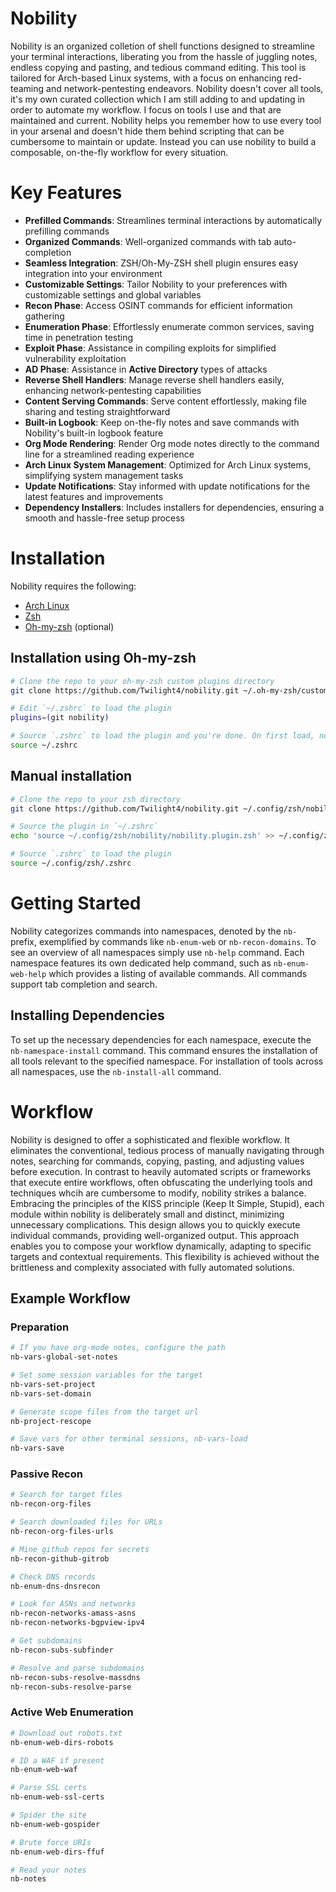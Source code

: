 # Nobility

Nobility is an organized colletion of shell functions designed to streamline your terminal interactions, liberating you from the hassle of juggling notes, endless copying and pasting, and tedious command editing. This tool is tailored for Arch-based Linux systems, with a focus on enhancing red-teaming and network-pentesting endeavors. Nobility doesn't cover all tools, it's my own curated collection which I am still adding to and updating in order to automate my workflow. I focus on tools I use and that are maintained and current. Nobility helps you remember how to use every tool in your arsenal and doesn't hide them behind scripting that can be cumbersome to maintain or update. Instead you can use nobility to build a composable, on-the-fly workflow for every situation. 

# Key Features
* **Prefilled Commands**: Streamlines terminal interactions by automatically prefilling commands
* **Organized Commands**: Well-organized commands with tab auto-completion
* **Seamless Integration**: ZSH/Oh-My-ZSH shell plugin ensures easy integration into your environment
* **Customizable Settings**: Tailor Nobility to your preferences with customizable settings and global variables
* **Recon Phase**: Access OSINT commands for efficient information gathering
* **Enumeration Phase**: Effortlessly enumerate common services, saving time in penetration testing
* **Exploit Phase**: Assistance in compiling exploits for simplified vulnerability exploitation
* **AD Phase**: Assistance in **Active Directory** types of attacks
* **Reverse Shell Handlers**: Manage reverse shell handlers easily, enhancing network-pentesting capabilities
* **Content Serving Commands**: Serve content effortlessly, making file sharing and testing straightforward
* **Built-in Logbook**: Keep on-the-fly notes and save commands with Nobility's built-in logbook feature
* **Org Mode Rendering**: Render Org mode notes directly to the command line for a streamlined reading experience
* **Arch Linux System Management**: Optimized for Arch Linux systems, simplifying system management tasks
* **Update Notifications**: Stay informed with update notifications for the latest features and improvements
* **Dependency Installers**: Includes installers for dependencies, ensuring a smooth and hassle-free setup process

# Installation
Nobility requires the following:

* [Arch Linux](https://archlinux.org/)
* [Zsh](https://github.com/zsh-users/zsh)
* [Oh-my-zsh](https://ohmyz.sh/) (optional)

## Installation using Oh-my-zsh
```bash
# Clone the repo to your oh-my-zsh custom plugins directory
git clone https://github.com/Twilight4/nobility.git ~/.oh-my-zsh/custom/plugins/nobility

# Edit `~/.zshrc` to load the plugin
plugins=(git nobility)

# Source `.zshrc` to load the plugin and you're done. On first load, nobility will install a few core packages
source ~/.zshrc
```

## Manual installation
```bash
# Clone the repo to your zsh directory
git clone https://github.com/Twilight4/nobility.git ~/.config/zsh/nobility

# Source the plugin in `~/.zshrc`
echo 'source ~/.config/zsh/nobility/nobility.plugin.zsh' >> ~/.config/zsh/.zshrc

# Source `.zshrc` to load the plugin
source ~/.config/zsh/.zshrc
```

# Getting Started
Nobility categorizes commands into namespaces, denoted by the `nb-` prefix, exemplified by commands like `nb-enum-web` or `nb-recon-domains`.
To see an overview of all namespaces simply use `nb-help` command. Each namespace features its own dedicated help command, such as `nb-enum-web-help` which provides a listing of available commands. All commands support tab completion and search. 

## Installing Dependencies
To set up the necessary dependencies for each namespace, execute the `nb-namespace-install` command. This command ensures the installation of all tools relevant to the specified namespace. For installation of tools across all namespaces, use the `nb-install-all` command.

# Workflow
Nobility is designed to offer a sophisticated and flexible workflow. It eliminates the conventional, tedious process of manually navigating through notes, searching for commands, copying, pasting, and adjusting values before execution. In contrast to heavily automated scripts or frameworks that execute entire workflows, often obfuscating the underlying tools and techniques whcih are cumbersome to modify, nobility strikes a balance. Embracing the principles of the KISS principle (Keep It Simple, Stupid), each module within nobility is deliberately small and distinct, minimizing unnecessary complications. This design allows you to quickly execute individual commands, providing well-organized output. This approach enables you to compose your workflow dynamically, adapting to specific targets and contextual requirements. This flexibility is achieved without the brittleness and complexity associated with fully automated solutions.

## Example Workflow
### Preparation
```bash
# If you have org-mode notes, configure the path 
nb-vars-global-set-notes

# Set some session variables for the target 
nb-vars-set-project 
nb-vars-set-domain 

# Generate scope files from the target url
nb-project-rescope

# Save vars for other terminal sessions, nb-vars-load
nb-vars-save
```

### Passive Recon
```bash
# Search for target files
nb-recon-org-files

# Search downloaded files for URLs
nb-recon-org-files-urls

# Mine github repos for secrets
nb-recon-github-gitrob

# Check DNS records
nb-enum-dns-dnsrecon

# Look for ASNs and networks
nb-recon-networks-amass-asns
nb-recon-networks-bgpview-ipv4

# Get subdomains
nb-recon-subs-subfinder

# Resolve and parse subdomains
nb-recon-subs-resolve-massdns
nb-recon-subs-resolve-parse
```

### Active Web Enumeration
```bash
# Download out robots.txt
nb-enum-web-dirs-robots

# ID a WAF if present
nb-enum-web-waf

# Parse SSL certs
nb-enum-web-ssl-certs

# Spider the site
nb-enum-web-gospider

# Brute force URIs
nb-enum-web-dirs-ffuf

# Read your notes
nb-notes
```
